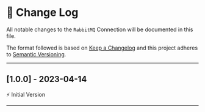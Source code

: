 # 📣 Change Log
All notable changes to the `RabbitMQ` Connection will be documented in this file.

The format followed is based on [Keep a Changelog](http://keepachangelog.com/) and this project adheres to [Semantic Versioning](http://semver.org/).

---
 
## [1.0.0] - 2023-04-14
 
⚡️ Initial Version
 
---
